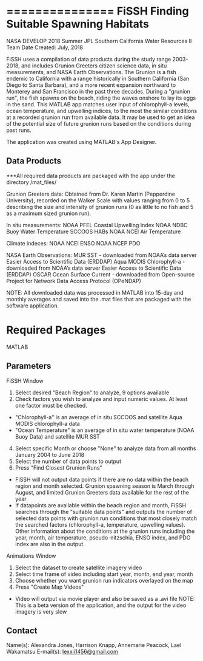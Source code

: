 ===============
FiSSH
Finding Suitable Spawning Habitats
===============

NASA DEVELOP 2018 Summer JPL Southern California Water Resources II Team
Date Created: July, 2018

FiSSH uses a compilation of data products during the study range 2003-2018, and includes Grunion Greeters citizen science data, in situ 
measurements, and NASA Earth Observations. The Grunion is a fish endemic to California with a range historically in Southern California 
(San Diego to Santa Barbara), and a more recent expansion northward to Monterey and San Francisco in the past three decades. During a 
"grunion run", the fish spawns on the beach, riding the waves onshore to lay its eggs in the sand. This MATLAB app matches user input 
of chlorophyll-a levels, ocean temperature, and upwelling indices, to the most the similar conditions at a recorded grunion run from 
available data. It may be used to get an idea of the potential size of future grunion runs based on the conditions during past runs. 

The application was created using MATLAB's App Designer.


 Data Products
-------------
***All required data products are packaged with the app under the directory /mat_files/

Grunion Greeters data: Obtained from Dr. Karen Martin (Pepperdine University), recorded on the Walker Scale with values ranging from 0 to 5 
describing the size and intensity of grunion runs (0 as little to no fish and 5 as a maximum sized grunion run).

In situ measurements: 
	NOAA PFEL Coastal Upwelling Index 
	NOAA NDBC Buoy Water Temperature
	SCCOOS HABs
	NOAA NCEI Air Temperature

Climate indeces:
	NOAA NCEI ENSO
	NOAA NCEP PDO

NASA Earth Observations: 
	MUR SST - downloaded from NOAA’s data server Easier Access to Scientific Data (ERDDAP) 
	Aqua MODIS Chlorophyll-a - downloaded from NOAA’s data server Easier Access to Scientific Data (ERDDAP) 
	OSCAR Ocean Surface Current - downloaded from Open-source Project for Network Data Access Protocol (OPeNDAP)

NOTE: All downloaded data was processed in MATLAB into 15-day and monthly averages and saved into the .mat files that are packaged with the 
software application.

 Required Packages
===================
MATLAB

 Parameters
-------------

FiSSH Window
1. Select desired "Beach Region" to analyze, 9 options available
3. Check factors you wish to analyze and input numeric values. At least one factor must be checked.
* "Chlorophyll-a" is an average of in situ SCCOOS and satellite Aqua MODIS chlorophyll-a data
* "Ocean Temperature" is an average of in situ water temperature (NOAA Buoy Data) and satellite MUR SST
4. Select specific Month or choose "None" to analyze data from all months January 2004 to June 2018
5. Select the number of data points to output
6. Press "Find Closest Grunion Runs"
* FiSSH will not output data points if there are no data within the beach region and month selected.
Grunion spawning season is March through August, and limited Grunion Greeters data available for the rest of the year 
* If datapoints are available within the beach region and month, FiSSH searches through the "suitable data points" and outputs 
the number of selected data points with grunion run conditions that most closely match the searched factors (chlorophyll-a, 
temperature, upwelling values). Other information about the conditions at the grunion runs including the year, month, air temperature, 
pseudo-nitzschia, ENSO index, and PDO index are also in the output. 

Animations Window
1. Select the dataset to create satellite imagery video
2. Select time frame of video including start year, month, end year, month
3. Choose whether you want grunion run indicators overlayed on the map
4. Press "Create Map Videos" 
* Video will output via movie player and also be saved as a .avi file
NOTE: This is a beta version of the application, and the output for the video imagery is very slow

Contact
---------
Name(s): Alexandra Jones, Harrison Knapp, Annemarie Peacock, Lael Wakamatsu 
E-mail(s): lexxii1456@gmail.com
